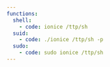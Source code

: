 ```yaml
---
functions:
  shell:
    - code: ionice /ttp/sh
  suid:
    - code: ./ionice /ttp/sh -p
  sudo:
    - code: sudo ionice /ttp/sh
---
```

